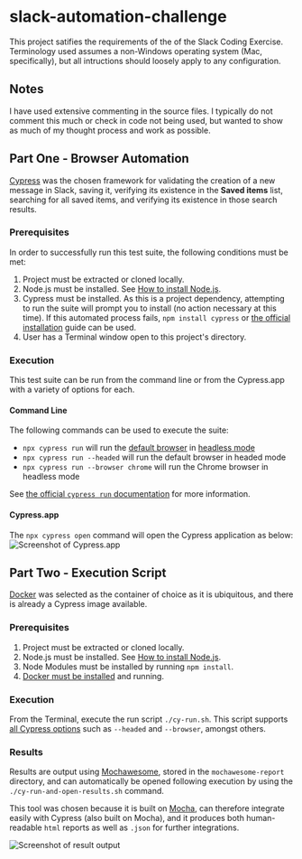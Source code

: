 # slack-automation-challenge

This project satifies the requirements of the of the Slack Coding Exercise. Terminology used assumes a non-Windows operating system (Mac, specifically), but all intructions should loosely apply to any configuration.
## Notes
I have used extensive commenting in the source files. I typically do not comment this much or check in code not being used, but wanted to show as much of my thought process and work as possible.
## Part One - Browser Automation
[Cypress](https://www.cypress.io) was the chosen framework for validating the creation of a new message in Slack, saving it, verifying its existence in the **Saved items** list, searching for all saved items, and verifying its existence in those search results.
### Prerequisites

In order to successfully run this test suite, the following conditions must be met:

1. Project must be extracted or cloned locally.
2. Node.js must be installed. See [How to install Node.js](https://nodejs.dev/learn/how-to-install-nodejs).
3. Cypress must be installed. As this is a project dependency, attempting to run the suite will prompt you to install (no action necessary at this time). If this automated process fails, `npm install cypress` or [the official installation](https://docs.cypress.io/guides/getting-started/installing-cypress) guide can be used.
4. User has a Terminal window open to this project's directory.

### Execution

This test suite can be run from the command line or from the Cypress.app with a variety of options for each.

#### Command Line

The following commands can be used to execute the suite:

- `npx cypress run` will run the [default browser](https://docs.cypress.io/guides/guides/launching-browsers#Electron-Browser) in [headless mode](https://en.wikipedia.org/wiki/Headless_browser)
- `npx cypress run --headed` will run the default browser in headed mode
- `npx cypress run --browser chrome` will run the Chrome browser in headless mode

See [the official `cypress run` documentation](https://docs.cypress.io/guides/guides/command-line#cypress-run) for more information.

#### Cypress.app

The `npx cypress open` command will open the Cypress application as below:
![Screenshot of Cypress.app](https://www.iammike.org/wp-content/uploads/2022/04/Screen-Shot-2022-04-05-at-11.06.51-AM.png)

## Part Two - Execution Script
[Docker](https://www.docker.com) was selected as the container of choice as it is ubiquitous, and there is already a Cypress image available.

### Prerequisites

1. Project must be extracted or cloned locally.
2. Node.js must be installed. See [How to install Node.js](https://nodejs.dev/learn/how-to-install-nodejs).
3. Node Modules must be installed by running `npm install`.
4. [Docker must be installed](https://docs.docker.com/engine/install/) and running.
### Execution
From the Terminal, execute the run script `./cy-run.sh`. This script supports [all Cypress options](https://docs.cypress.io/guides/guides/command-line#cypress-run) such as `--headed` and `--browser`, amongst others.
### Results
Results are output using [Mochawesome](https://www.npmjs.com/package/mochawesome), stored in the `mochawesome-report` directory, and can automatically be opened following execution by using the `./cy-run-and-open-results.sh` command. 

This tool was chosen because it is built on [Mocha](https://mochajs.org), can therefore integrate easily with Cypress (also built on Mocha), and it produces both human-readable `html` reports as well as `.json` for further integrations. 

![Screenshot of result output](https://www.iammike.org/wp-content/uploads/2022/04/Screen-Shot-2022-04-05-at-2.37.41-PM.png)
